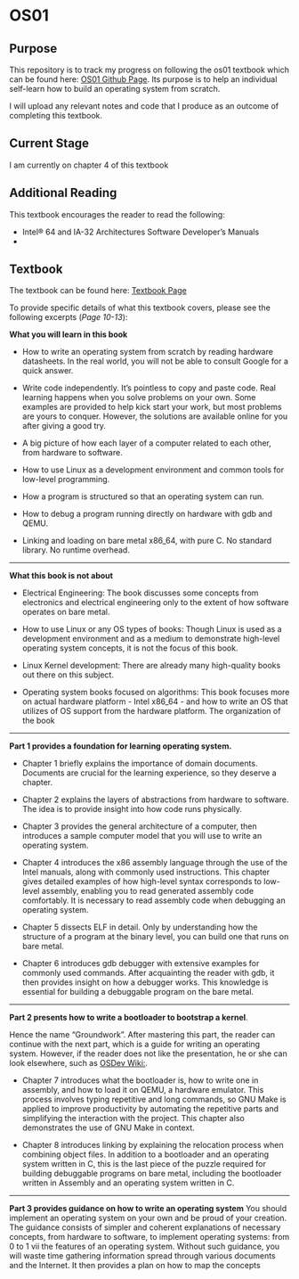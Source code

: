 # OS01

## Purpose
This repository is to track my progress on following the os01 textbook which can be found here: [OS01 Github Page](https://github.com/tuhdo/os01). Its purpose is to help an individual self-learn how to build an operating system from scratch. 

I will upload any relevant notes and code that I produce as an outcome of completing this textbook.


## Current Stage
I am currently on chapter 4 of this textbook

## Additional Reading 
This textbook encourages the reader to read the following:

- Intel® 64 and IA-32 Architectures Software Developer’s Manuals
- 

## Textbook
The textbook can be found here: [Textbook Page](https://github.com/tuhdo/os01/blob/master/Operating_Systems_From_0_to_1.pdf)

To provide specific details of what this textbook covers, please see the following excerpts (*Page 10-13*):

**What you will learn in this book**

- How to write an operating system from scratch by reading hardware
datasheets. In the real world, you will not be able to consult Google
for a quick answer.

- Write code independently. It’s pointless to copy and paste code. Real
learning happens when you solve problems on your own. Some examples are provided to help kick start your work, but most problems are
yours to conquer. However, the solutions are available online for you
after giving a good try.

- A big picture of how each layer of a computer related to each other,
from hardware to software.

- How to use Linux as a development environment and common tools
for low-level programming.

- How a program is structured so that an operating system can run.

- How to debug a program running directly on hardware with gdb and
QEMU.

- Linking and loading on bare metal x86_64, with pure C. No standard
library. No runtime overhead.

---

**What this book is not about**

- Electrical Engineering: The book discusses some concepts from
electronics and electrical engineering only to the extent of how software operates on bare metal.

- How to use Linux or any OS types of books: Though Linux
is used as a development environment and as a medium to demonstrate
high-level operating system concepts, it is not the focus of this book.

- Linux Kernel development: There are already many high-quality
books out there on this subject.

- Operating system books focused on algorithms: This
book focuses more on actual hardware platform - Intel x86_64 - and
how to write an OS that utilizes of OS support from the hardware platform.
The organization of the book

---

**Part 1 provides a foundation for learning operating system.**

- Chapter 1 briefly explains the importance of domain documents.
Documents are crucial for the learning experience, so they deserve
a chapter.

- Chapter 2 explains the layers of abstractions from hardware to software. The idea is to provide insight into how code runs physically.
  
- Chapter 3 provides the general architecture of a computer, then introduces a sample computer model that you will use to write an
operating system.

- Chapter 4 introduces the x86 assembly language through the use
of the Intel manuals, along with commonly used instructions. This
chapter gives detailed examples of how high-level syntax corresponds
to low-level assembly, enabling you to read generated assembly code
comfortably. It is necessary to read assembly code when debugging
an operating system.

- Chapter 5 dissects ELF in detail. Only by understanding how the
structure of a program at the binary level, you can build one that
runs on bare metal.

- Chapter 6 introduces gdb debugger with extensive examples for commonly used commands. After acquainting the reader with gdb, it
then provides insight on how a debugger works. This knowledge is
essential for building a debuggable program on the bare metal.

---

**Part 2 presents how to write a bootloader to bootstrap a kernel**. 

Hence the name “Groundwork”. After mastering this part, the reader can continue with the next part, which is a guide for writing an operating system. However, if the reader does not like the presentation, he or she
can look elsewhere, such as [OSDev Wiki:](http://wiki.osdev.org/).

- Chapter 7 introduces what the bootloader is, how to write one in
assembly, and how to load it on QEMU, a hardware emulator. This
process involves typing repetitive and long commands, so GNU Make
is applied to improve productivity by automating the repetitive parts
and simplifying the interaction with the project. This chapter also
demonstrates the use of GNU Make in context.

- Chapter 8 introduces linking by explaining the relocation process
when combining object files. In addition to a bootloader and an operating system written in C, this is the last piece of the puzzle required for building debuggable programs on bare metal, including
the bootloader written in Assembly and an operating system written in C.

---

**Part 3 provides guidance on how to write an operating system**
You should implement an operating system on your own and be proud of
your creation. The guidance consists of simpler and coherent explanations of necessary concepts, from hardware to software, to implement
operating systems: from 0 to 1 vii
the features of an operating system. Without such guidance, you will
waste time gathering information spread through various documents
and the Internet. It then provides a plan on how to map the concepts

